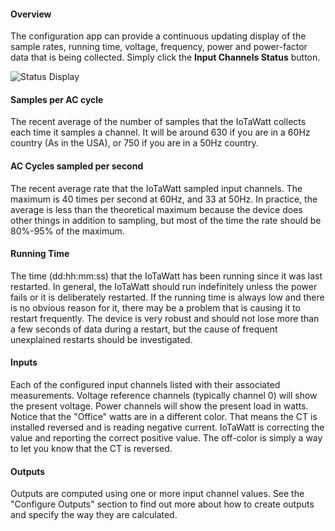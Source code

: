 #### Overview

The configuration app can provide a continuous updating display of the sample rates, running time, voltage, frequency, power and power-factor data that is being collected.  Simply click the **Input Channels Status** button.

![Status Display](http://iotawatt.com/Images/Capture2.JPG)
#### Samples per AC cycle

The recent average of the number of samples that the IoTaWatt collects each time it samples a channel. It will be around 630 if you are in a 60Hz country (As in the USA), or 750 if you are in a 50Hz country.

#### AC Cycles sampled per second

The recent average rate that the IoTaWatt sampled input channels. The maximum is 40 times per second at 60Hz, and 33 at 50Hz.  In practice, the average is less than the theoretical maximum because the device does other things in addition to sampling, but most of the time the rate should be 80%-95% of the maximum.

#### Running Time 

The time (dd:hh:mm:ss) that the IoTaWatt has been running since it was last restarted.  In general, the IoTaWatt should run indefinitely unless the power fails or it is deliberately restarted. If the running time is always low and there is no obvious reason for it, there may be a problem that is causing it to restart frequently.  The device is very robust and should not lose more than a few seconds of data during a restart, but the cause of frequent unexplained restarts should be investigated.

#### Inputs

Each of the configured input channels listed with their associated measurements. Voltage reference channels (typically channel 0) will show the present voltage.  Power channels will show the present load in watts. Notice that the "Office" watts are in a different color.  That means the CT is installed reversed and is reading negative current.  IoTaWatt is correcting the value and reporting the correct positive value.  The off-color is simply a way to let you know that the CT is reversed.

#### Outputs

Outputs are computed using one or more input channel values. See the "Configure Outputs" section to find out more about how to create outputs and specify the way they are calculated. 

